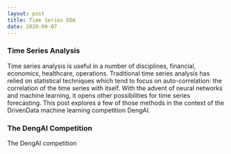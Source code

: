 ```yaml
---
layout: post
title: Time Series EDA
date: 2020-09-07
---
```

### Time Series Analysis
Time series analysis is useful in a number of disciplines, financial, economics, healthcare, operations. Traditional time series analysis has relied on statistical techniques which tend to focus on auto-correlation: the correlation of the time series with itself. With the advent of neural networks and machine learning, it opens other possibilities for time series forecasting. This post explores a few of those methods in the context of the DrivenData machine learning competition DengAI.
### The DengAI Competition
The DengAI competition 
